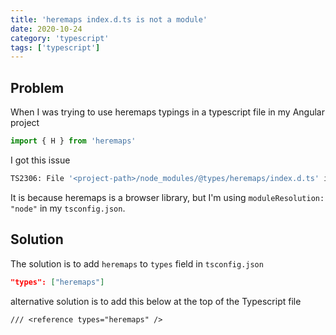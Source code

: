 ```yaml
---
title: 'heremaps index.d.ts is not a module'
date: 2020-10-24
category: 'typescript'
tags: ['typescript']
---
```


## Problem

When I was trying to use heremaps typings in a typescript file in my Angular project

```ts
import { H } from 'heremaps'
```
I got this issue

```bash
TS2306: File '<project-path>/node_modules/@types/heremaps/index.d.ts' is not a module.
```
It is because heremaps is a browser library, but I'm using `moduleResolution: "node"` in my `tsconfig.json`.  

## Solution

The solution is to add `heremaps` to `types` field in `tsconfig.json` 

```json
"types": ["heremaps"]
```

alternative solution is to add this below at the top of the Typescript file
```
/// <reference types="heremaps" />
```
